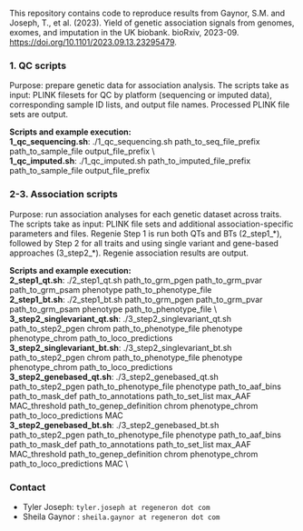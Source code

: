 This repository contains code to reproduce results from Gaynor, S.M. and Joseph, T., et al. (2023).
Yield of genetic association signals from genomes, exomes, and imputation in the UK biobank. bioRxiv, 2023-09.
<https://doi.org/10.1101/2023.09.13.23295479>.

### 1. QC scripts
Purpose: prepare genetic data for association analysis.
The scripts take as input: PLINK filesets for QC by platform (sequencing or imputed data), corresponding sample ID lists, and output file names. Processed PLINK file sets are output.

**Scripts and example execution:** \
  **1_qc_sequencing.sh**: ./1_qc_sequencing.sh path_to_seq_file_prefix path_to_sample_file output_file_prefix \  
  **1_qc_imputed.sh**: ./1_qc_imputed.sh path_to_imputed_file_prefix path_to_sample_file output_file_prefix

### 2-3. Association scripts
Purpose: run association analyses for each genetic dataset across traits.
The scripts take as input: PLINK file sets and additional association-specific parameters and files. Regenie Step 1 is run both QTs and BTs (2_step1_\*), followed by Step 2 for all traits and using single variant and gene-based approaches (3_step2_\*). Regenie association results are output.

**Scripts and example execution:** \
    **2_step1_qt.sh**: ./2_step1_qt.sh path_to_grm_pgen path_to_grm_pvar path_to_grm_psam phenotype path_to_phenotype_file \
    **2_step1_bt.sh**: ./2_step1_bt.sh path_to_grm_pgen path_to_grm_pvar path_to_grm_psam phenotype path_to_phenotype_file \    
    **3_step2_singlevariant_qt.sh**: ./3_step2_singlevariant_qt.sh path_to_step2_pgen chrom path_to_phenotype_file phenotype phenotype_chrom path_to_loco_predictions \
    **3_step2_singlevariant_bt.sh**: ./3_step2_singlevariant_bt.sh path_to_step2_pgen chrom path_to_phenotype_file phenotype phenotype_chrom path_to_loco_predictions \
    **3_step2_genebased_qt.sh**: ./3_step2_genebased_qt.sh path_to_step2_pgen path_to_phenotype_file phenotype path_to_aaf_bins path_to_mask_def path_to_annotations path_to_set_list max_AAF MAC_threshold path_to_genep_definition chrom phenotype_chrom path_to_loco_predictions MAC \
    **3_step2_genebased_bt.sh**: ./3_step2_genebased_bt.sh path_to_step2_pgen path_to_phenotype_file phenotype path_to_aaf_bins path_to_mask_def path_to_annotations path_to_set_list max_AAF MAC_threshold path_to_genep_definition chrom phenotype_chrom path_to_loco_predictions MAC \


### Contact
* Tyler Joseph: `tyler.joseph at regeneron dot com`
* Sheila Gaynor : `sheila.gaynor at regeneron dot com`

